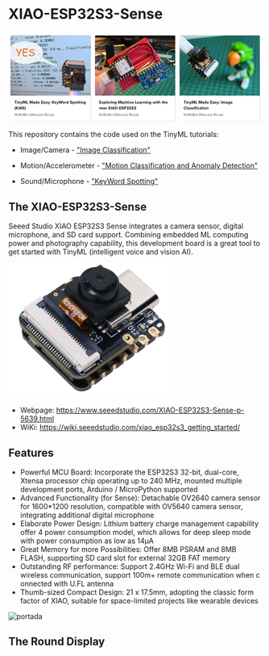 # XIAO-ESP32S3-Sense
![XIAO ESP32S3 Sense](images/portadas.png)

This repository contains the code used on the TinyML tutorials: 
- Image/Camera - ["Image Classification"](https://www.hackster.io/mjrobot/tinyml-made-easy-image-classification-cb42ae)

- Motion/Accelerometer - ["Motion Classification and Anomaly Detection"](https://www.hackster.io/mjrobot/exploring-machine-learning-with-the-new-xiao-esp32s3-6463e5
)
- Sound/Microphone - ["KeyWord Spotting"](https://www.hackster.io/mjrobot/tinyml-made-easy-keyword-spotting-kws-5fa6e7)

## The XIAO-ESP32S3-Sense
Seeed Studio XIAO ESP32S3 Sense integrates a camera sensor, digital microphone, and SD card support. Combining embedded ML computing power and photography capability, this development board is a great tool to get started with TinyML (intelligent voice and vision AI).

![XIAO ESP32S3 Sense](images/XIAO_ESP32C3_Sense.png)

- Webpage: https://www.seeedstudio.com/XIAO-ESP32S3-Sense-p-5639.html
- WiKi: https://wiki.seeedstudio.com/xiao_esp32s3_getting_started/

## Features
* Powerful MCU Board: Incorporate the ESP32S3 32-bit, dual-core, Xtensa processor chip operating up to 240 MHz, mounted multiple development ports, Arduino / MicroPython supported
* Advanced Functionality (for Sense): Detachable OV2640 camera sensor for 1600*1200 resolution, compatible with OV5640 camera sensor, integrating additional digital microphone
* Elaborate Power Design: Lithium battery charge management capability offer 4 power consumption model, which allows for deep sleep mode with power consumption as low as 14μA
* Great Memory for more Possibilities: Offer 8MB PSRAM and 8MB FLASH, supporting SD card slot for external 32GB FAT memory
* Outstanding RF performance: Support 2.4GHz Wi-Fi and BLE dual wireless communication, support 100m+ remote communication when connected with U.FL antenna
* Thumb-sized Compact Design: 21 x 17.5mm, adopting the classic form factor of XIAO, suitable for space-limited projects like wearable devices

![portada](https://github.com/Mjrovai/XIAO-ESP32S3-Sense/blob/main/images/portada1.png)

## The Round Display

